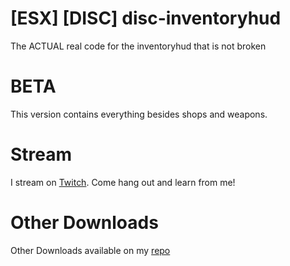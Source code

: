 # [ESX] [DISC] disc-inventoryhud
The ACTUAL real code for the inventoryhud that is not broken

# BETA

This version contains everything besides shops and weapons. 

# Stream

I stream on [Twitch](https://www.twitch.tv/DiscworldZA). Come hang out and learn from me!

# Other Downloads

Other Downloads available on my [repo](https://github.com/DiscworldZA/gta-resources)
